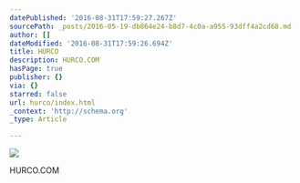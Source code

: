 ```yaml
---
datePublished: '2016-08-31T17:59:27.267Z'
sourcePath: _posts/2016-05-19-db864e24-b8d7-4c0a-a955-93dff4a2cd68.md
author: []
dateModified: '2016-08-31T17:59:26.694Z'
title: HURCO
description: HURCO.COM
hasPage: true
publisher: {}
via: {}
starred: false
url: hurco/index.html
_context: 'http://schema.org'
_type: Article

---
```

![](https://s3-us-west-2.amazonaws.com/the-grid-img/p/c42d75e52374201002c8a69d7ababd74f1843788.png)

HURCO.COM